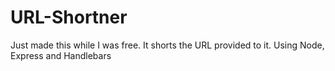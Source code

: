 # URL-Shortner
Just made this while I was free. It shorts the URL provided to it. Using Node, Express and Handlebars
